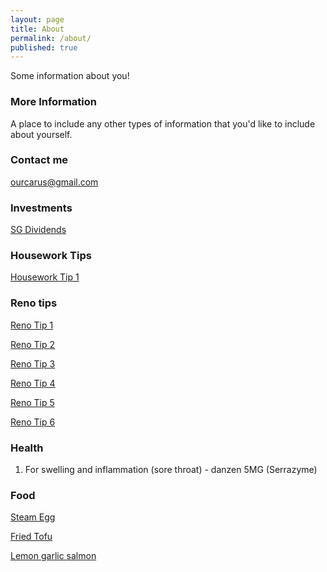 ```yaml
---
layout: page
title: About
permalink: /about/
published: true
---
```


Some information about you!

### More Information

A place to include any other types of information that you'd like to include about yourself.

### Contact me

[ourcarus@gmail.com](mailto:ourcarus@gmail.com)

### Investments
<a href="http://dividends.sg" target="_blank">SG Dividends</a>

### Housework Tips
<a href="https://fb.watch/6mbqFwa3u0/" target="_blank">Housework Tip 1</a>

### Reno tips
<a href="https://fb.watch/76ZkGyyxE8/" target="_blank">Reno Tip 1</a>

<a href="https://fb.watch/7aoQQau3Ck/" target="_blank">Reno Tip 2</a>

<a href="https://fb.watch/7bbBoInkyk/" target="_blank">Reno Tip 3</a>

<a href="https://fb.watch/7bX30RfsXK/" target="_blank">Reno Tip 4</a>

<a href="https://fb.watch/7dDlUO_vQg/" target="_blank">Reno Tip 5</a>

<a href="https://fb.watch/7RC_E-hee5/" target="_blank">Reno Tip 6</a>

### Health
1. For swelling and inflammation (sore throat) - danzen 5MG (Serrazyme)


### Food
<a href="https://fb.watch/7DoV_XM3b3/" target="_blank">Steam Egg</a>

<a href="https://fb.watch/7Pbc86RF6c/" target="_blank">Fried Tofu</a>

<a href="https://fb.watch/fCgOaYFFpn/" target="_blank">Lemon garlic salmon</a>
